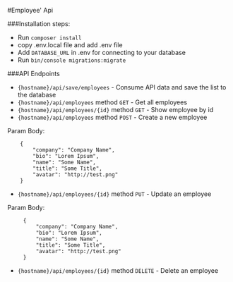 #Employee' Api

###Installation steps:  
 - Run `composer install`
 - copy .env.local file and add .env file
 - Add `DATABASE_URL` in .env for connecting to your database
 - Run `bin/console migrations:migrate`

###API Endpoints

  -  `{hostname}/api/save/employees` - Consume API data and save the list to the database
  -  `{hostname}/api/employees` method `GET` - Get all employees
  -  `{hostname}/api/employees/{id}` method `GET` - Show employee by id    
  -  `{hostname}/api/employees` method `POST` - Create a new employee

   Param Body:
    
        {
            "company": "Company Name",
            "bio": "Lorem Ipsum",
            "name": "Some Name",
            "title": "Some Title",
            "avatar": "http://test.png"
        }        
        
  -  `{hostname}/api/employees/{id}`  method `PUT` - Update an employee
 
   Param Body:

         {
             "company": "Company Name",
             "bio": "Lorem Ipsum",
             "name": "Some Name",
             "title": "Some Title",
             "avatar": "http://test.png"
         }
         
   - `{hostname}/api/employees/{id}`  method `DELETE` - Delete an employee
 